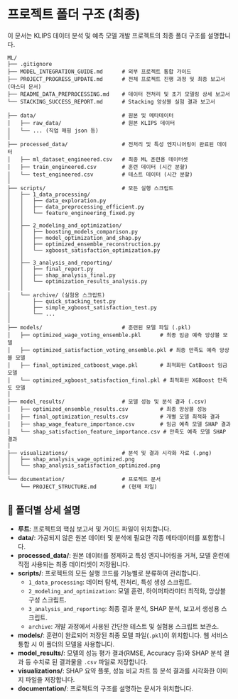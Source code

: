 # 프로젝트 폴더 구조 (최종)

이 문서는 KLIPS 데이터 분석 및 예측 모델 개발 프로젝트의 최종 폴더 구조를 설명합니다.

```
ML/
├── .gitignore
├── MODEL_INTEGRATION_GUIDE.md      # 외부 프로젝트 통합 가이드
├── PROJECT_PROGRESS_UPDATE.md      # 전체 프로젝트 진행 과정 및 최종 보고서 (마스터 문서)
├── README_DATA_PREPROCESSING.md    # 데이터 전처리 및 초기 모델링 상세 보고서
└── STACKING_SUCCESS_REPORT.md      # Stacking 앙상블 실험 결과 보고서

├── data/                           # 원본 및 메타데이터
│   ├── raw_data/                   # 원본 KLIPS 데이터
│   └── ... (직업 매핑 json 등)
│
├── processed_data/                 # 전처리 및 특성 엔지니어링이 완료된 데이터
│   ├── ml_dataset_engineered.csv   # 최종 ML 훈련용 데이터셋
│   ├── train_engineered.csv        # 훈련 데이터 (시간 분할)
│   └── test_engineered.csv         # 테스트 데이터 (시간 분할)
│
├── scripts/                        # 모든 실행 스크립트
│   ├── 1_data_processing/
│   │   ├── data_exploration.py
│   │   ├── data_preprocessing_efficient.py
│   │   └── feature_engineering_fixed.py
│   │
│   ├── 2_modeling_and_optimization/
│   │   ├── boosting_models_comparison.py
│   │   ├── model_optimization_and_shap.py
│   │   ├── optimized_ensemble_reconstruction.py
│   │   └── xgboost_satisfaction_optimization.py
│   │
│   ├── 3_analysis_and_reporting/
│   │   ├── final_report.py
│   │   ├── shap_analysis_final.py
│   │   └── optimization_results_analysis.py
│   │
│   └── archive/ (실험용 스크립트)
│       ├── quick_stacking_test.py
│       ├── simple_xgboost_satisfaction_test.py
│       └── ...
│
├── models/                         # 훈련된 모델 파일 (.pkl)
│   ├── optimized_wage_voting_ensemble.pkl      # 최종 임금 예측 앙상블 모델
│   ├── optimized_satisfaction_voting_ensemble.pkl # 최종 만족도 예측 앙상블 모델
│   ├── final_optimized_catboost_wage.pkl       # 최적화된 CatBoost 임금 모델
│   └── optimized_xgboost_satisfaction_final.pkl # 최적화된 XGBoost 만족도 모델
│
├── model_results/                  # 모델 성능 및 분석 결과 (.csv)
│   ├── optimized_ensemble_results.csv          # 최종 앙상블 성능
│   ├── final_optimization_results.csv          # 개별 모델 최적화 결과
│   ├── shap_wage_feature_importance.csv        # 임금 예측 모델 SHAP 결과
│   └── shap_satisfaction_feature_importance.csv # 만족도 예측 모델 SHAP 결과
│
├── visualizations/                 # 분석 및 결과 시각화 자료 (.png)
│   ├── shap_analysis_wage_optimized.png
│   └── shap_analysis_satisfaction_optimized.png
│
└── documentation/                  # 프로젝트 문서
    └── PROJECT_STRUCTURE.md        # (현재 파일)

```

## 📁 폴더별 상세 설명

- **루트**: 프로젝트의 핵심 보고서 및 가이드 파일이 위치합니다.
- **data/**: 가공되지 않은 원본 데이터 및 분석에 필요한 각종 메타데이터를 포함합니다.
- **processed_data/**: 원본 데이터를 정제하고 특성 엔지니어링을 거쳐, 모델 훈련에 직접 사용되는 최종 데이터셋이 저장됩니다.
- **scripts/**: 프로젝트의 모든 실행 코드를 기능별로 분류하여 관리합니다.
    - `1_data_processing`: 데이터 탐색, 전처리, 특성 생성 스크립트.
    - `2_modeling_and_optimization`: 모델 훈련, 하이퍼파라미터 최적화, 앙상블 구성 스크립트.
    - `3_analysis_and_reporting`: 최종 결과 분석, SHAP 분석, 보고서 생성용 스크립트.
    - `archive`: 개발 과정에서 사용된 간단한 테스트 및 실험용 스크립트 보관소.
- **models/**: 훈련이 완료되어 저장된 최종 모델 파일(`.pkl`)이 위치합니다. 웹 서비스 통합 시 이 폴더의 모델을 사용합니다.
- **model_results/**: 모델의 성능 평가 결과(RMSE, Accuracy 등)와 SHAP 분석 결과 등 수치로 된 결과물을 `.csv` 파일로 저장합니다.
- **visualizations/**: SHAP 요약 플롯, 성능 비교 차트 등 분석 결과를 시각화한 이미지 파일을 저장합니다.
- **documentation/**: 프로젝트의 구조를 설명하는 문서가 위치합니다.
